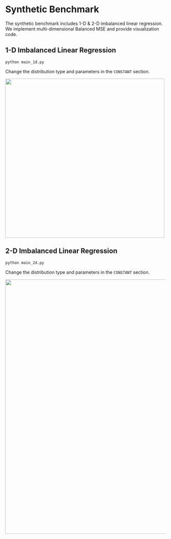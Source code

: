 # Synthetic Benchmark

The synthetic benchmark includes 1-D & 2-D imbalanced linear regression. 
We implement multi-dimensional Balanced MSE and provide visualization code.

## 1-D Imbalanced Linear Regression
```shell
python main_1d.py
```
Change the distribution type and parameters in the `CONSTANT` section.
<div align="left">
  <img src="../figures/synthetic_1d.png" width="500px" />
</div>

## 2-D Imbalanced Linear Regression
```shell
python main_2d.py
```
Change the distribution type and parameters in the `CONSTANT` section.
<div align="left">
  <img src="../figures/synthetic_2d.png" width="800px" />
</div>